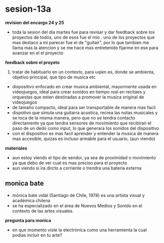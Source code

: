 # sesion-13a

__revision del encargo 24 y 25__

- toda la sesion del dia martes fue para revisar y dar feedback sobre los proyectos de todos, uno de esos fue el mio
. uno de los proyectos que mas destaco a mi parecer fue el de "guitair", por lo que tambien me llama mas la atencion y se me hace mas entretenido fijarme en ese para avanzar en el el proyecto

__feedback sobre el proyeto__
1. tratar de habituarlo en un contexto, para uqien es, donde se ambienta, objetivo principal, que tipo de musica etc
- dispositivo enfocado en crear musica ambiental, mayormente usada en videojuegos, ideal para crear sonidos en tiempo real en recitaes y orquestas que esten destinadas a promover la musica original de videojuegos
- de tamaño compacto, ideal para ser transportable de manera mas facil
- dispotivo que simula una guitarra acustica, recrea las notas musicales y se toca de la misma manera, pero que no se tendra contacto directamente ya que tendra sensores de movimiento que recibiran el paso de un dedo como input, lo que generara los sonidos del dispositivo
- con el dispositivo es mas facil aprender y entender la musica de manera mas accesible, quizas es incluso armable para el usuario, (aun viendo)

__materiales__
- aun estoy viendo el tipo de sendor, ya sea de proximidad o movimiento ya que debo de ver cual es mas preciso para el proyecto
- aun viendo si ira dircto a corriente o trendra una bateria externa

## monica bate

- mónica bate vidal (Santiago de Chile, 1978) es una artista visual y académica chilena
- se ha especializado en el área de Nuevos Medios y Sonido en el contexto de las artes visuales.

__pregunta para monica__
- en que momento viste la electrónica como una herramienta la cual podias incluir en tu arte?
